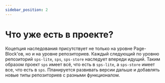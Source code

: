 ```yaml
---
sidebar_position: 2
---
```


# Что уже есть в проекте?

Коцепция наследования присутствует не только на уровне Page-Block'ов, но и на уровне репозиториев. Каждый следующий по уровню репозиторий `sps-lite`, `sps`, `sps-store` наследует впереди идущий. Таким образом проект `sps` имеет всё, что есть в `sps-lite`, а `sps-store` имеет все, что есть в `sps`. Планируется развивать версии дальше и добавлять новые типы репозиториев с разными функционалом.
